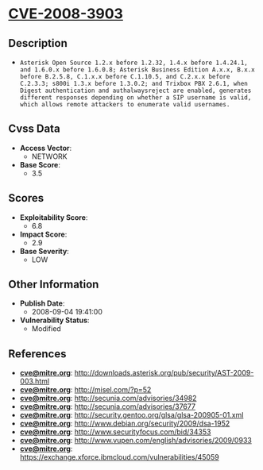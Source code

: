 
# [CVE-2008-3903](https://cve.mitre.org/cgi-bin/cvename.cgi?name=CVE-2008-3903)

## Description

- `Asterisk Open Source 1.2.x before 1.2.32, 1.4.x before 1.4.24.1, and 1.6.0.x before 1.6.0.8; Asterisk Business Edition A.x.x, B.x.x before B.2.5.8, C.1.x.x before C.1.10.5, and C.2.x.x before C.2.3.3; s800i 1.3.x before 1.3.0.2; and Trixbox PBX 2.6.1, when Digest authentication and authalwaysreject are enabled, generates different responses depending on whether a SIP username is valid, which allows remote attackers to enumerate valid usernames.`

## Cvss Data

- **Access Vector**:
  - NETWORK
- **Base Score**:
  - 3.5

## Scores

- **Exploitability Score**:
  - 6.8
- **Impact Score**:
  - 2.9
- **Base Severity**:
  - LOW

## Other Information

- **Publish Date**:
  - 2008-09-04 19:41:00
- **Vulnerability Status**:
  - Modified

## References

- **cve@mitre.org**: http://downloads.asterisk.org/pub/security/AST-2009-003.html
- **cve@mitre.org**: http://misel.com/?p=52
- **cve@mitre.org**: http://secunia.com/advisories/34982
- **cve@mitre.org**: http://secunia.com/advisories/37677
- **cve@mitre.org**: http://security.gentoo.org/glsa/glsa-200905-01.xml
- **cve@mitre.org**: http://www.debian.org/security/2009/dsa-1952
- **cve@mitre.org**: http://www.securityfocus.com/bid/34353
- **cve@mitre.org**: http://www.vupen.com/english/advisories/2009/0933
- **cve@mitre.org**: https://exchange.xforce.ibmcloud.com/vulnerabilities/45059
